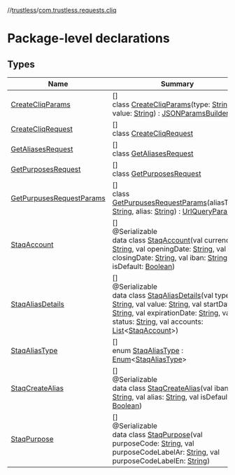 //[trustless](../../index.md)/[com.trustless.requests.cliq](index.md)

# Package-level declarations

## Types

| Name | Summary |
|---|---|
| [CreateCliqParams](-create-cliq-params/index.md) | []<br>class [CreateCliqParams](-create-cliq-params/index.md)(type: [String](https://kotlinlang.org/api/latest/jvm/stdlib/kotlin/-string/index.html), value: [String](https://kotlinlang.org/api/latest/jvm/stdlib/kotlin/-string/index.html)) : [JSONParamsBuilder](../com.trustless.params/-j-s-o-n-params-builder/index.md) |
| [CreateCliqRequest](-create-cliq-request/index.md) | []<br>class [CreateCliqRequest](-create-cliq-request/index.md) |
| [GetAliasesRequest](-get-aliases-request/index.md) | []<br>class [GetAliasesRequest](-get-aliases-request/index.md) |
| [GetPurposesRequest](-get-purposes-request/index.md) | []<br>class [GetPurposesRequest](-get-purposes-request/index.md) |
| [GetPurpusesRequestParams](-get-purpuses-request-params/index.md) | []<br>class [GetPurpusesRequestParams](-get-purpuses-request-params/index.md)(aliasType: [String](https://kotlinlang.org/api/latest/jvm/stdlib/kotlin/-string/index.html), alias: [String](https://kotlinlang.org/api/latest/jvm/stdlib/kotlin/-string/index.html)) : [UrlQueryParams](../com.trustless.queryParams/-url-query-params/index.md) |
| [StaqAccount](-staq-account/index.md) | []<br>@Serializable<br>data class [StaqAccount](-staq-account/index.md)(val currency: [String](https://kotlinlang.org/api/latest/jvm/stdlib/kotlin/-string/index.html), val openingDate: [String](https://kotlinlang.org/api/latest/jvm/stdlib/kotlin/-string/index.html), val closingDate: [String](https://kotlinlang.org/api/latest/jvm/stdlib/kotlin/-string/index.html), val iban: [String](https://kotlinlang.org/api/latest/jvm/stdlib/kotlin/-string/index.html), val isDefault: [Boolean](https://kotlinlang.org/api/latest/jvm/stdlib/kotlin/-boolean/index.html)) |
| [StaqAliasDetails](-staq-alias-details/index.md) | []<br>@Serializable<br>data class [StaqAliasDetails](-staq-alias-details/index.md)(val type: [String](https://kotlinlang.org/api/latest/jvm/stdlib/kotlin/-string/index.html), val value: [String](https://kotlinlang.org/api/latest/jvm/stdlib/kotlin/-string/index.html), val startDate: [String](https://kotlinlang.org/api/latest/jvm/stdlib/kotlin/-string/index.html), val expirationDate: [String](https://kotlinlang.org/api/latest/jvm/stdlib/kotlin/-string/index.html), val status: [String](https://kotlinlang.org/api/latest/jvm/stdlib/kotlin/-string/index.html), val accounts: [List](https://kotlinlang.org/api/latest/jvm/stdlib/kotlin.collections/-list/index.html)&lt;[StaqAccount](-staq-account/index.md)&gt;) |
| [StaqAliasType](-staq-alias-type/index.md) | []<br>enum [StaqAliasType](-staq-alias-type/index.md) : [Enum](https://kotlinlang.org/api/latest/jvm/stdlib/kotlin/-enum/index.html)&lt;[StaqAliasType](-staq-alias-type/index.md)&gt; |
| [StaqCreateAlias](-staq-create-alias/index.md) | []<br>@Serializable<br>data class [StaqCreateAlias](-staq-create-alias/index.md)(val iban: [String](https://kotlinlang.org/api/latest/jvm/stdlib/kotlin/-string/index.html), val alias: [String](https://kotlinlang.org/api/latest/jvm/stdlib/kotlin/-string/index.html), val isDefault: [Boolean](https://kotlinlang.org/api/latest/jvm/stdlib/kotlin/-boolean/index.html)) |
| [StaqPurpose](-staq-purpose/index.md) | []<br>@Serializable<br>data class [StaqPurpose](-staq-purpose/index.md)(val purposeCode: [String](https://kotlinlang.org/api/latest/jvm/stdlib/kotlin/-string/index.html), val purposeCodeLabelAr: [String](https://kotlinlang.org/api/latest/jvm/stdlib/kotlin/-string/index.html), val purposeCodeLabelEn: [String](https://kotlinlang.org/api/latest/jvm/stdlib/kotlin/-string/index.html)) |
